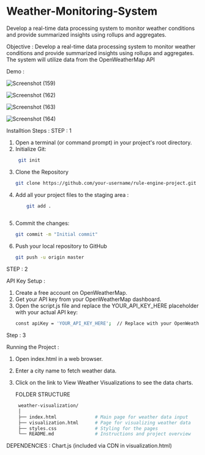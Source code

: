 # Weather-Monitoring-System
Develop a real-time data processing system to monitor weather conditions and provide summarized insights using rollups and aggregates.


Objective :
Develop a real-time data processing system to monitor weather conditions and provide
summarized insights using rollups and aggregates. The system will utilize data from the
OpenWeatherMap API 

Demo : 

![Screenshot (159)](https://github.com/user-attachments/assets/4124ef97-c1d4-47c1-a774-bf808b73c52c)

![Screenshot (162)](https://github.com/user-attachments/assets/c63bbdc9-7f19-44e1-8a6e-ad185b5d55d5)

![Screenshot (163)](https://github.com/user-attachments/assets/a076e679-ffa8-4566-8702-53da59f1afac)

![Screenshot (164)](https://github.com/user-attachments/assets/e4e1d204-9951-4048-8ab0-0f828faf0f22)


Installtion Steps :
STEP : 1

 1. Open a terminal (or command prompt) in your project's root directory.
 2. Initialize Git:
    ```bash
     git init
    
3. Clone the Repository
   ```bash
   git clone https://github.com/your-username/rule-engine-project.git
4. Add all your project files to the staging area :
    ```bash
        git add .
        
5. Commit the changes:
    ```bash
    git commit -m "Initial commit"
   
6. Push your local repository to GitHub
    ```bash
    git push -u origin master

STEP : 2

 API Key Setup :
1. Create a free account on OpenWeatherMap.
2. Get your API key from your OpenWeatherMap dashboard.
3. Open the script.js file and replace the YOUR_API_KEY_HERE placeholder with your actual API key:
   ``` bash
   const apiKey = 'YOUR_API_KEY_HERE';  // Replace with your OpenWeatherMap API key
   
Step : 3

Running the Project : 
1. Open index.html in a web browser.
2. Enter a city name to fetch weather data.
3. Click on the link to View Weather Visualizations to see the data charts.

   FOLDER STRUCTURE
   ```bash
    weather-visualization/
    │
    ├── index.html              # Main page for weather data input
    ├── visualization.html      # Page for visualizing weather data
    ├── styles.css              # Styling for the pages
    └── README.md               # Instructions and project overview

 DEPENDENCIES :
  Chart.js (included via CDN in visualization.html)
